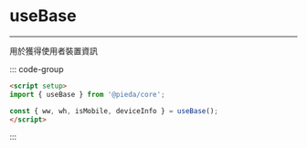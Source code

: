 <script setup>
import Base from '@/components/Demo/Base.vue'
</script>

# useBase
---

用於獲得使用者裝置資訊

<Base></Base>


::: code-group

```md [Base.vue]
<script setup>
import { useBase } from '@pieda/core';

const { ww, wh, isMobile, deviceInfo } = useBase();
</script>
```

:::


